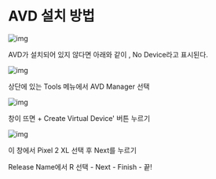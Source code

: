# AVD 설치 방법

![img](https://mblogthumb-phinf.pstatic.net/MjAyMDAzMjJfMjE1/MDAxNTg0ODQ1NDU5NDAz.HgN30W6JFvWf6QWYNfb5u3Uo3eIz4lSXiOL2h-zDVUgg.Nqf5KUUlIoX6w581Lryp7zlbE7TvxR801oqB_q9euSAg.PNG.lsw3210/avd1.png?type=w800)

AVD가 설치되어 있지 않다면 아래와 같이 , No Device라고 표시된다.





![img](https://mblogthumb-phinf.pstatic.net/MjAyMDAzMjJfMTc3/MDAxNTg0ODQ1NjAxMjIw.mMq2teIZVpOrVfLo5rlCdGtfLOsMOO9ayZcJrDSLq-4g.r1ThZETQXwsElzwqz__E-gaq72g0ngVwKpL8lGfe7lIg.PNG.lsw3210/avd2.png?type=w800)

상단에 있는 Tools 메뉴에서 AVD Manager 선택





![img](https://mblogthumb-phinf.pstatic.net/MjAyMDAzMjJfMTg5/MDAxNTg0ODQ1NjU4NzA0.8hf3Y_dQgDZQ97gTKENXlEsBkPrURt_ejXbabG_mw1Qg.T6iO8NS0nuZCPXW9Ch7hgv6SRgSYvpR3-aSaQdQoSNwg.PNG.lsw3210/avd3.png?type=w800)

창이 뜨면 \+ Create Virtual Device' 버튼 누르기





![img](https://mblogthumb-phinf.pstatic.net/MjAyMDAzMjJfMjEw/MDAxNTg0ODQ2MTg1MTAz.D4RKlInahfTBP35XA7x4vt_VEpGIWuL1WpjMOqPGOtAg.srUcDx9X0XGI1bH1urdhYAOb5kxI1B1IAqw39w126GEg.PNG.lsw3210/avd4.png?type=w800)

이 창에서 Pixel 2 XL 선택 후 Next를 누르기



Release Name에서 R 선택 - Next - Finish - 끝!